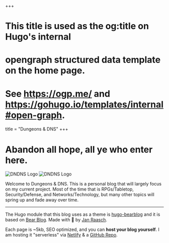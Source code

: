 +++
# This title is used as the og:title on Hugo's internal
# opengraph structured data template on the home page.
# See https://ogp.me/ and https://gohugo.io/templates/internal#open-graph.
title = "Dungeons & DNS"
+++

# Abandon all hope, all ye who enter here.

![DNDNS Logo](/resources/assets/images/dndns-w.png#gh-dark-mode-only)
![DNDNS Logo](/resources/assets/images/dndns-b.png#gh-light-mode-only)

Welcome to Dungeons & DNS. This is a personal blog that will largely focus on my current project. Most of the time that is RPGs/Tabletop, Security/Defense, and Networks/Technology, but many other topics will spring up and fade away over time.

---

The Hugo module that this blog uses as a theme is [hugo-bearblog](https://github.com/janraasch/hugo-bearblog) and it is based on [Bear Blog](https://bearblog.dev/). Made with 💟 by [Jan Raasch](https://www.janraasch.com).

Each page is ~5kb, SEO optimized, and you can **host your blog yourself**. I am hosting it "serverless" via [Netlify](https://www.netlify.com/) & a [GitHub Repo](https://github.com/nap01/blog).
